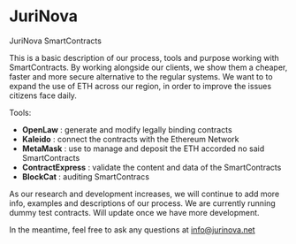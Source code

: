 # JuriNova
JuriNova SmartContracts


This is a basic description of our process, tools and purpose working with SmartContracts. By working alongside our clients, we show them a cheaper, faster and more secure alternative to the regular systems. We want to to expand the use of ETH across our region, in order to improve the issues citizens face daily.

Tools: 

- **OpenLaw** : generate and modify legally binding contracts 
- **Kaleido** : connect the contracts with the Ethereum Network
- **MetaMask** : use to manage and deposit the ETH accorded no said SmartContracts
- **ContractExpress** : validate the content and data of the SmartContracts
- **BlockCat** : auditing SmartContracs

As our research and development increases, we will continue to add more info, examples and descriptions of our process. We are currently running dummy test contracts. Will update once we have more development. 


In the meantime, feel free to ask any questions at info@jurinova.net
